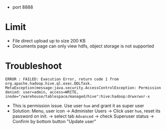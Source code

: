 - port 8888

# Limit
- File direct upload up to size 200 KB
- Documents page can only view hdfs, object storage is not supported

# Troubleshoot
`ERROR : FAILED: Execution Error, return code 1 from org.apache.hadoop.hive.ql.exec.DDLTask. MetaException(message:java.security.AccessControlException: Permission denied: user=admin, access=WRITE, inode="/warehouse/tablespace/managed/hive":hive:hadoop:drwxrwxr-x`
- This is permission issue. Use user `hue` and grant it as super user
- Solution: Menu, user icon -> Administer Users -> Click user `hue`, reset its password on init. -> select tab `Advanced` -> check Superuser status -> Confirm by bottom button "Update user"


